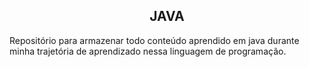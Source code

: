 <h2 style="text-align: center;">JAVA</h2>
Repositório para armazenar todo conteúdo aprendido em java durante minha trajetória de aprendizado nessa linguagem de programação.
